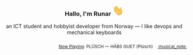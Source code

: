 <h3 align="center">Hallo, I'm Runar <img src="./assets/wave.gif" width="30px" height="30px"></h3>

<div align="center">an ICT student and hobbyist developer from Norway — I like devops and mechanical keyboards</div>

<br/>
<div align="right"><sub>
  <a href="https://www.last.fm/user/runarsf">Now Playing</a>: PLÜSCH &mdash; HÄBS GUET (Plüsch) &nbsp;&nbsp; <a href="https:&#x2F;&#x2F;www.last.fm&#x2F;music&#x2F;PL%C3%9CSCH&#x2F;_&#x2F;H%C3%84BS+GUET">:musical_note:</a>
</sub></div>


